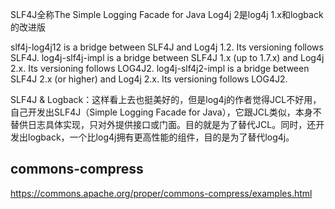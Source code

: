 SLF4J全称The Simple Logging Facade for Java
Log4j 2是log4j 1.x和logback的改进版

slf4j-log4j12 is a bridge between SLF4J and Log4j 1.2. Its versioning follows SLF4J.
log4j-slf4j-impl is a bridge between SLF4J 1.x (up to 1.7.x) and Log4j 2.x. Its versioning follows LOG4J2.
log4j-slf4j2-impl is a bridge between SLF4J 2.x (or higher) and Log4j 2.x. Its versioning follows LOG4J2.

SLF4J & Logback：这样看上去也挺美好的，但是log4j的作者觉得JCL不好用，自己开发出SLF4J（Simple Logging Facade for Java），它跟JCL类似，本身不替供日志具体实现，只对外提供接口或门面。目的就是为了替代JCL。同时，还开发出logback，一个比log4j拥有更高性能的组件，目的是为了替代log4j。

## commons-compress
https://commons.apache.org/proper/commons-compress/examples.html